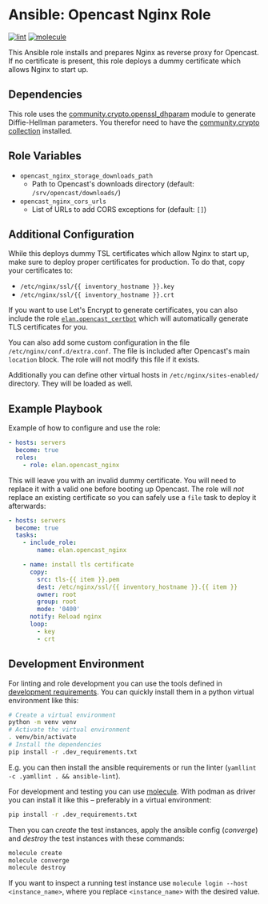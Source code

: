 Ansible: Opencast Nginx Role
============================

[![lint](https://github.com/elan-ev/opencast_nginx/actions/workflows/lint.yml/badge.svg?branch=main)](https://github.com/elan-ev/opencast_nginx/actions/workflows/lint.yml?branch=main)
[![molecule](https://github.com/elan-ev/opencast_nginx/actions/workflows/molecule.yml/badge.svg?branch=main)](https://github.com/elan-ev/opencast_nginx/actions/workflows/molecule.yml?branch=main)

This Ansible role installs and prepares Nginx as reverse proxy for Opencast.
If no certificate is present, this role deploys a dummy certificate which allows Nginx to start up.

Dependencies
------------

This role uses the [community.crypto.openssl_dhparam](https://docs.ansible.com/ansible/latest/collections/community/crypto/openssl_dhparam_module.html) module
to generate Diffie-Hellman parameters. You therefor need to have the [community.crypto collection](https://galaxy.ansible.com/community/general) installed.

Role Variables
--------------

- `opencast_nginx_storage_downloads_path`
    - Path to Opencast's downloads directory (default: `/srv/opencast/downloads/`)
- `opencast_nginx_cors_urls`
    - List of URLs to add CORS exceptions for (default: `[]`)


Additional Configuration
------------------------

While this deploys dummy TSL certificates which allow Nginx to start up,
make sure to deploy proper certificates for production.
To do that, copy your certificates to:

- `/etc/nginx/ssl/{{ inventory_hostname }}.key`
- `/etc/nginx/ssl/{{ inventory_hostname }}.crt`

If you want to use Let's Encrypt to generate certificates, you can also include the role
[`elan.opencast_certbot`](https://galaxy.ansible.com/elan/opencast_certbot)
which will automatically generate TLS certificates for you.

You can also add some custom configuration in the file `/etc/nginx/conf.d/extra.conf`.
The file is included after Opencast's main `location` block.
The role will not modify this file if it exists.

Additionally you can define other virtual hosts in `/etc/nginx/sites-enabled/` directory.
They will be loaded as well.


Example Playbook
----------------

Example of how to configure and use the role:

```yaml
- hosts: servers
  become: true
  roles:
    - role: elan.opencast_nginx
```

This will leave you with an invalid dummy certificate.
You will need to replace it with a valid one before booting up Opencast.
The role will _not_ replace an existing certificate so you can safely use a `file` task to deploy it afterwards:

```yaml
- hosts: servers
  become: true
  tasks:
    - include_role:
        name: elan.opencast_nginx

    - name: install tls certificate
      copy:
        src: tls-{{ item }}.pem
        dest: /etc/nginx/ssl/{{ inventory_hostname }}.{{ item }}
        owner: root
        group: root
        mode: '0400'
      notify: Reload nginx
      loop:
        - key
        - crt
```

Development Environment
----------------

For linting and role development you can use the tools defined in [development requirements](.dev_requirements.txt).
You can quickly install them in a python virtual environment like this:

```sh
# Create a virtual environment
python -m venv venv
# Activate the virtual environment
. venv/bin/activate
# Install the dependencies
pip install -r .dev_requirements.txt
```

E.g. you can then install the ansible requirements or run the linter (`yamllint -c .yamllint . && ansible-lint`).

For development and testing you can use [molecule](https://molecule.readthedocs.io/en/latest/).
With podman as driver you can install it like this – preferably in a virtual environment:

```bash
pip install -r .dev_requirements.txt
```

Then you can *create* the test instances, apply the ansible config (*converge*) and *destroy* the test instances with these commands:

```bash
molecule create
molecule converge
molecule destroy
```

If you want to inspect a running test instance use `molecule login --host <instance_name>`, where you replace `<instance_name>` with the desired value.

